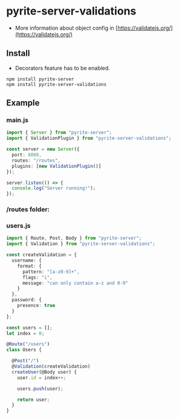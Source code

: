 # pyrite-server-validations

- More information about object config in [https://validatejs.org/](https://validatejs.org/)

## Install

- Decorators feature has to be enabled.

```
npm install pyrite-server
npm install pyrite-server-validations
```

## Example

### main.js

```typescript
import { Server } from "pyrite-server";
import { ValidationPlugin } from "pyrite-server-validations";

const server = new Server({
  port: 8000,
  routes: "/routes",
  plugins: [new ValidationPlugin()]
});

server.listen(() => {
  console.log("Server running!");
});
```

### /routes folder:
  ### users.js
  
```typescript
import { Route, Post, Body } from "pyrite-server";
import { Validation } from "pyrite-server-validations";

const createValidation = {
  username: {
    format: {
      pattern: "[a-z0-9]+",
      flags: "i",
      message: "can only contain a-z and 0-9"
    }
  },
  password: {
    presence: true
  }
};

const users = [];
let index = 0;

@Route("/users")
class Users {

  @Post("/")
  @Validation(createValidation)
  createUser(@Body user) {
    user.id = index++;

    users.push(user);

    return user;
  }
}
```

